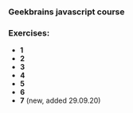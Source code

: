 ### Geekbrains javascript course

### Exercises:
- **1**
- **2**
- **3**
- **4**
- **5**
- **6**
- **7** (new, added 29.09.20)
